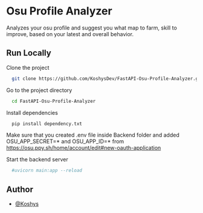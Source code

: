 
# Osu Profile Analyzer

Analyzes your osu profile and suggest you what map to farm, skill to improve, based on your latest and overall behavior.





## Run Locally

Clone the project

```bash
  git clone https://github.com/KoshysDev/FastAPI-Osu-Profile-Analyzer.git
```

Go to the project directory

```bash
  cd FastAPI-Osu-Profile-Analyzer
```

Install dependencies

```bash
  pip install dependency.txt
```

Make sure that you created .env file inside Backend folder and added OSU_APP_SECRET=* 
and OSU_APP_ID=* from https://osu.ppy.sh/home/account/edit#new-oauth-application

Start the backend server

```bash
  #uvicorn main:app --reload
```


## Author

- [@Koshys](https://github.com/KoshysDev)

